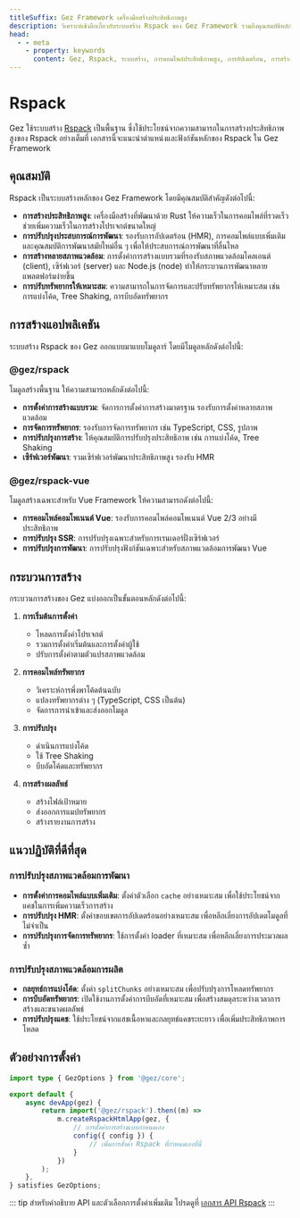 ```yaml
---
titleSuffix: Gez Framework เครื่องมือสร้างประสิทธิภาพสูง
description: วิเคราะห์เชิงลึกเกี่ยวกับระบบสร้าง Rspack ของ Gez Framework รวมถึงคุณสมบัติหลัก เช่น การคอมไพล์ประสิทธิภาพสูง การสร้างหลายสภาพแวดล้อม การปรับทรัพยากรให้เหมาะสม เพื่อช่วยให้นักพัฒนาสามารถสร้างเว็บแอปพลิเคชันสมัยใหม่ที่มีประสิทธิภาพและเชื่อถือได้
head:
  - - meta
    - property: keywords
      content: Gez, Rspack, ระบบสร้าง, การคอมไพล์ประสิทธิภาพสูง, การอัปเดตร้อน, การสร้างหลายสภาพแวดล้อม, Tree Shaking, การแบ่งโค้ด, SSR, การปรับทรัพยากรให้เหมาะสม, ประสิทธิภาพการพัฒนา, เครื่องมือสร้าง
---
```


# Rspack

Gez ใช้ระบบสร้าง [Rspack](https://rspack.dev/) เป็นพื้นฐาน ซึ่งใช้ประโยชน์จากความสามารถในการสร้างประสิทธิภาพสูงของ Rspack อย่างเต็มที่ เอกสารนี้จะแนะนำตำแหน่งและฟังก์ชันหลักของ Rspack ใน Gez Framework

## คุณสมบัติ

Rspack เป็นระบบสร้างหลักของ Gez Framework โดยมีคุณสมบัติสำคัญดังต่อไปนี้:

- **การสร้างประสิทธิภาพสูง**: เครื่องมือสร้างที่พัฒนาด้วย Rust ให้ความเร็วในการคอมไพล์ที่รวดเร็ว ช่วยเพิ่มความเร็วในการสร้างโปรเจกต์ขนาดใหญ่
- **การปรับปรุงประสบการณ์การพัฒนา**: รองรับการอัปเดตร้อน (HMR), การคอมไพล์แบบเพิ่มเติม และคุณสมบัติการพัฒนาสมัยใหม่อื่น ๆ เพื่อให้ประสบการณ์การพัฒนาที่ลื่นไหล
- **การสร้างหลายสภาพแวดล้อม**: การตั้งค่าการสร้างแบบรวมที่รองรับสภาพแวดล้อมไคลเอนต์ (client), เซิร์ฟเวอร์ (server) และ Node.js (node) ทำให้กระบวนการพัฒนาหลายแพลตฟอร์มง่ายขึ้น
- **การปรับทรัพยากรให้เหมาะสม**: ความสามารถในการจัดการและปรับทรัพยากรให้เหมาะสม เช่น การแบ่งโค้ด, Tree Shaking, การบีบอัดทรัพยากร

## การสร้างแอปพลิเคชัน

ระบบสร้าง Rspack ของ Gez ออกแบบมาแบบโมดูลาร์ โดยมีโมดูลหลักดังต่อไปนี้:

### @gez/rspack

โมดูลสร้างพื้นฐาน ให้ความสามารถหลักดังต่อไปนี้:

- **การตั้งค่าการสร้างแบบรวม**: จัดการการตั้งค่าการสร้างมาตรฐาน รองรับการตั้งค่าหลายสภาพแวดล้อม
- **การจัดการทรัพยากร**: รองรับการจัดการทรัพยากร เช่น TypeScript, CSS, รูปภาพ
- **การปรับปรุงการสร้าง**: ให้คุณสมบัติการปรับปรุงประสิทธิภาพ เช่น การแบ่งโค้ด, Tree Shaking
- **เซิร์ฟเวอร์พัฒนา**: รวมเซิร์ฟเวอร์พัฒนาประสิทธิภาพสูง รองรับ HMR

### @gez/rspack-vue

โมดูลสร้างเฉพาะสำหรับ Vue Framework ให้ความสามารถดังต่อไปนี้:

- **การคอมไพล์คอมโพเนนต์ Vue**: รองรับการคอมไพล์คอมโพเนนต์ Vue 2/3 อย่างมีประสิทธิภาพ
- **การปรับปรุง SSR**: การปรับปรุงเฉพาะสำหรับการเรนเดอร์ฝั่งเซิร์ฟเวอร์
- **การปรับปรุงการพัฒนา**: การปรับปรุงฟังก์ชันเฉพาะสำหรับสภาพแวดล้อมการพัฒนา Vue

## กระบวนการสร้าง

กระบวนการสร้างของ Gez แบ่งออกเป็นขั้นตอนหลักดังต่อไปนี้:

1. **การเริ่มต้นการตั้งค่า**
   - โหลดการตั้งค่าโปรเจกต์
   - รวมการตั้งค่าเริ่มต้นและการตั้งค่าผู้ใช้
   - ปรับการตั้งค่าตามตัวแปรสภาพแวดล้อม

2. **การคอมไพล์ทรัพยากร**
   - วิเคราะห์การพึ่งพาโค้ดต้นฉบับ
   - แปลงทรัพยากรต่าง ๆ (TypeScript, CSS เป็นต้น)
   - จัดการการนำเข้าและส่งออกโมดูล

3. **การปรับปรุง**
   - ดำเนินการแบ่งโค้ด
   - ใช้ Tree Shaking
   - บีบอัดโค้ดและทรัพยากร

4. **การสร้างผลลัพธ์**
   - สร้างไฟล์เป้าหมาย
   - ส่งออกการแมปทรัพยากร
   - สร้างรายงานการสร้าง

## แนวปฏิบัติที่ดีที่สุด

### การปรับปรุงสภาพแวดล้อมการพัฒนา

- **การตั้งค่าการคอมไพล์แบบเพิ่มเติม**: ตั้งค่าตัวเลือก `cache` อย่างเหมาะสม เพื่อใช้ประโยชน์จากแคชในการเพิ่มความเร็วการสร้าง
- **การปรับปรุง HMR**: ตั้งค่าขอบเขตการอัปเดตร้อนอย่างเหมาะสม เพื่อหลีกเลี่ยงการอัปเดตโมดูลที่ไม่จำเป็น
- **การปรับปรุงการจัดการทรัพยากร**: ใช้การตั้งค่า loader ที่เหมาะสม เพื่อหลีกเลี่ยงการประมวลผลซ้ำ

### การปรับปรุงสภาพแวดล้อมการผลิต

- **กลยุทธ์การแบ่งโค้ด**: ตั้งค่า `splitChunks` อย่างเหมาะสม เพื่อปรับปรุงการโหลดทรัพยากร
- **การบีบอัดทรัพยากร**: เปิดใช้งานการตั้งค่าการบีบอัดที่เหมาะสม เพื่อสร้างสมดุลระหว่างเวลาการสร้างและขนาดผลลัพธ์
- **การปรับปรุงแคช**: ใช้ประโยชน์จากแฮชเนื้อหาและกลยุทธ์แคชระยะยาว เพื่อเพิ่มประสิทธิภาพการโหลด

## ตัวอย่างการตั้งค่า

```ts title="src/entry.node.ts"
import type { GezOptions } from '@gez/core';

export default {
    async devApp(gez) {
        return import('@gez/rspack').then((m) =>
            m.createRspackHtmlApp(gez, {
                // การตั้งค่าการสร้างแบบกำหนดเอง
                config({ config }) {
                    // เพิ่มการตั้งค่า Rspack ที่กำหนดเองที่นี่
                }
            })
        );
    },
} satisfies GezOptions;
```

::: tip
สำหรับคำอธิบาย API และตัวเลือกการตั้งค่าเพิ่มเติม โปรดดูที่ [เอกสาร API Rspack](/api/app/rspack.html)
:::